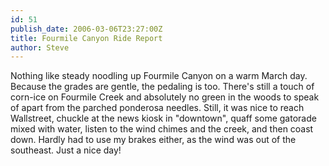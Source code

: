 ```yaml
---
id: 51
publish_date: 2006-03-06T23:27:00Z
title: Fourmile Canyon Ride Report
author: Steve
---
```

Nothing like steady noodling up Fourmile Canyon on a warm March day. Because the grades are gentle, the pedaling is too. There's still a touch of corn-ice on Fourmile Creek and absolutely no green in the woods to speak of apart from the parched ponderosa needles. Still, it was nice to reach Wallstreet, chuckle at the news kiosk in "downtown", quaff some gatorade mixed with water, listen to the wind chimes and the creek, and then coast down. Hardly had to use my brakes either, as the wind was out of the southeast. Just a nice day!